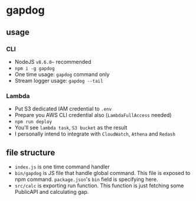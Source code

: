 # gapdog

## usage

### CLI
- NodeJS `v8.6.0~` recommended
- `npm i -g gapdog`
- One time usage: `gapdog` command only
- Stream logger usage: `gapdog --tail`

### Lambda
- Put S3 dedicated IAM credential to `.env`
- Prepare you AWS CLI credential also (`LambdaFullAccess` needed)
- `npm run deploy`
- You'll see `lambda task`, `S3 bucket` as the result
- I personally intend to integrate with `CloudWatch`, `Athena` and `Redash`

## file structure
- `index.js` is one time command handler
- `bin/gapdog` is JS file that handle global command. This file is exposed to npm command. `package.json`'s `bin` field is specifying here.
- `src/calc` is exporting run function. This function is just fetching some PublicAPI and calculating gap.
